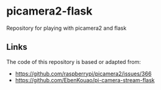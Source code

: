# picamera2-flask
Repository for playing with picamera2 and flask

## Links

The code of this repository is based or adapted from:

* https://github.com/raspberrypi/picamera2/issues/366
* https://github.com/EbenKouao/pi-camera-stream-flask



